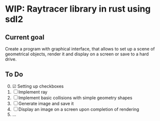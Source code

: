 # WIP: Raytracer library in rust using sdl2

## Current goal
Create a program with graphical interface, that allows to set up a scene of geometrical objects, render it and display on a screen or save to a hard drive.

## To Do

0. &#9745; Setting up checkboxes
1. &#9744; Implement ray
2. &#9744; Implement basic collisions with simple geometry shapes
3. &#9744; Generate image and save it
4. &#9744; Display an image on a screen upon completion of rendering
5. ...